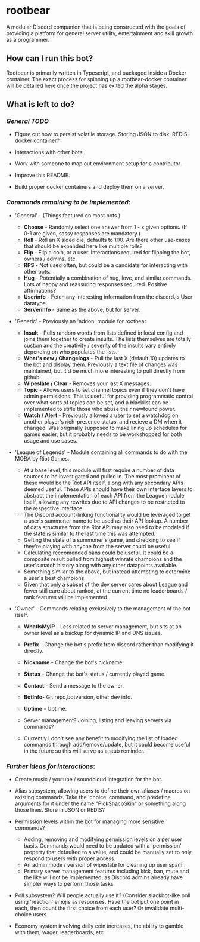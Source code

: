 # rootbear

A modular Discord companion that is being constructed with the goals of providing a platform for general server utility, entertainment and skill growth as a programmer.

## How can I run this bot?

Rootbear is primarily written in Typescript, and packaged inside a Docker container. The exact process for spinning up a rootbear-docker container will be detailed here once the project has exited the alpha stages.

## What is left to do?

### _General TODO_
  
- Figure out how to persist volatile storage. Storing JSON to disk, REDIS docker container?

- Interactions with other bots.

- Work with someone to map out environment setup for a contributor.

- Improve this README.

- Build proper docker containers and deploy them on a server.

### _Commands remaining to be implemented_:

*  'General'  - (Things featured on most bots.)

	  * **Choose** - Randomly select one answer from 1 - x given options. (If 0-1 are given, sassy responses are mandatory.)
	  * **Roll** - Roll an X sided die, defaults to 100. Are there other use-cases that should be expanded here like multiple rolls?
	  * **Flip** - Flip a coin, or a user. Interactions required for flipping the bot, owners / admins, etc.
	  * **RPS** - Not used often, but could be a candidate for interacting with other bots.
	  * **Hug** - Potentially a combination of hug, love, and similar commands. Lots of happy and reassuring responses required. Positive affirmations?
	  * **Userinfo** - Fetch any interesting information from the discord.js User datatype.
	  * **Serverinfo** - Same as the above, but for server.

* 'Generic' -  Previously an 'addon' module for rootbear.

	* **Insult** - Pulls random words from lists defined in local config and joins them together to create insults. The lists themselves are totally custom and the creativity / severity of the insults vary entirely depending on who populates the lists.
	* **What's new / Changelogs** - Pull the last X (default 10) updates to the bot and display them. Previously a text file of changes was maintained, but it'd be much more interesting to pull directly from github!
	* **Wipeslate / Clear** - Removes your last X messages.
	*  **Topic** - Allows users to set channel topics even if they don't have admin permissions. This is useful for providing programmatic control over what sorts of topics can be set, and a blacklist can be implemented to stifle those who abuse their newfound power.
	* **Watch / Alert** - Previously allowed a user to set a watchdog on another player's rich-presence status, and recieve a DM when it changed. Was originally supposed to make lining up schedules for games easier, but it probably needs to be workshopped for both usage and use cases.
  
* 'League of Legends' - Module containing all commands to do with the MOBA by Riot Games.

	* At a base level, this module will first require a number of data sources to be investigated and pulled in. The most prominent of these would be the Riot API itself, along with any secondary APIs deemed useful. These APIs should have their own interface layers to abstract the implementation of each API from the League module itself, allowing any rewrites due to API changes to be restricted to the respective interface.
	* The Discord account-linking functionality would be leveraged to get a user's summoner name to be used as their API lookup. A number of data structures from the Riot API may also need to be modeled if the state is similar to the last time this was attempted.
	* Getting the state of a summoner's game, and checking to see if they're playing with anyone from the server could be useful.
	* Calculating reccomended bans could be useful. It could be a composite result pulled from highest winrate champions and the user's match history along with any other datapoints available.
	* Something similar to the above, but instead attempting to determine a user's best champions.
    * Given that only a subset of the dev server cares about League and fewer still care about ranked, at the current time no leaderboards / rank features will be implemented.

* 'Owner' - Commands relating exclusively to the management of the bot itself.

	* **WhatIsMyIP** - Less related to server management, but sits at an owner level as a backup for dynamic IP and DNS issues.
	* **Prefix** - Change the bot's prefix from discord rather than modifying it directly.
	* **Nickname** - Change the bot's nickname.
	* **Status** - Change the bot's status / currently played game.
	* **Contact** - Send a message to the owner.
	* **BotInfo**- Git repo,botversion,      other dev info.
	* **Uptime** - Uptime.

	* Server management? Joining, listing and leaving servers via commands?
	* Currently I don't see any benefit to modifying the list of loaded commands through add/remove/update, but it could become useful in the future so this will serve as a stub reminder.
	

### _Further ideas for interactions_:

* Create music / youtube / soundcloud integration for the bot.

* Alias subsystem, allowing users to define their own aliases / macros on existing commands. Take the 'choice' command, and predefine arguments for it under the name "PickShacoSkin" or something along those lines. Store in JSON or REDIS?

* Permission levels within the bot for managing more sensitive commands? 
	* Adding, removing and modifying permission levels on a per user basis. Commands would need to be updated with a 'permission' property that defaulted to a value, and could be manually set to only respond to users with proper access.
	* An admin mode / version of wipeslate for cleaning up user spam.
	* Primary server management features including kick, ban, mute and the like will not be implemented, as Discord admins already have simpler ways to perform those tasks.

- Poll subsystem? Will people actually use it? (Consider slackbot-like poll using 'reaction' emojis as responses. Have the bot put one point in each, then count the first choice from each user? Or invalidate multi-choice users.

- Economy system involving daily coin increases, the ability to gamble with them, wager, leaderboards, etc.
